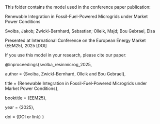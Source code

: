 This folder contains the model used in the conference paper publication:

Renewable Integration in Fossil-Fuel-Powered Microgrids under Market Power Conditions

Svolba, Jakob; Zwickl-Bernhard, Sebastian; Olleik, Majd; Bou Gebrael, Elsa

Presented at International Conference on the European Energy Market (EEM25), 2025 [DOI]


If you use this model in your research, please cite our paper:

@inproceedings{svolba_resinmicrog_2025,

  author    = {Svolba, Zwickl-Bernhard, Olleik and Bou Gebrael},
  
  title     = {Renewable Integration in Fossil-Fuel-Powered Microgrids under Market Power Conditions},
  
  booktitle = {EEM25},
  
  year      = {2025},
  
  doi       = {DOI or link}
}

